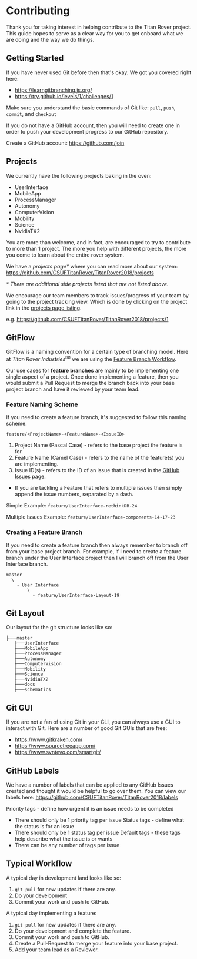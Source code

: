 # Contributing

Thank you for taking interest in helping contribute to the Titan Rover project.
This guide hopes to serve as a clear way for you to get onboard what we are doing
and the way we do things.

## Getting Started

If you have never used Git before then that's okay. We got you covered right
here: 
  - https://learngitbranching.js.org/
  - https://try.github.io/levels/1/challenges/1

Make sure you understand the basic commands of Git
like: `pull`, `push`, `commit`, and `checkout`

If you do not have a GitHub account, then you will need to create one 
in order to push your development progress to our GitHub repository.

Create a GitHub account: https://github.com/join

## Projects

We currently have the following projects baking in the oven:

- UserInterface
- MobileApp
- ProcessManager
- Autonomy
- ComputerVision
- Mobility
- Science
- NvidiaTX2

You are more than welcome, and in fact, are encouraged to try to contribute to more than 1 project. The more you help with different projects,
the more you come to learn about the entire rover system. 

We have a _projects page*_ where you can read more about our system: https://github.com/CSUFTitanRover/TitanRover2018/projects

_\* There are additional side projects listed that are not listed above._

We encourage our team members to track issues/progress of your team by going to the project tracking view. Which is done by clicking on the project link in the [projects page listing](https://github.com/CSUFTitanRover/TitanRover2018/projects).

e.g. https://github.com/CSUFTitanRover/TitanRover2018/projects/1

## GitFlow

GitFlow is a naming convention for a certain type of branching model.
Here at _Titan Rover Industries<sup>tm</sup>_ we are using the [Feature Branch Workflow](https://www.atlassian.com/git/tutorials/comparing-workflows/feature-branch-workflow).

Our use cases for **feature branches** are mainly to be implementing one single aspect of a project. Once done implementing a feature, then you would submit a Pull Request to merge the branch back into your base project branch and have it reviewed by your team lead.

### Feature Naming Scheme

If you need to create a feature branch, it's suggested to follow this naming scheme.

`feature/<ProjectName>-<FeatureName>-<IssueID>`

1. Project Name (Pascal Case) - refers to the base project the feature is for.
2. Feature Name (Camel Case) - refers to the name of the feature(s) you are implementing.
3. Issue ID(s) - refers to the ID of an issue that is created in the [GitHub Issues](https://github.com/CSUFTitanRover/TitanRover2018/issues) page. 
  - If you are tackling a Feature that refers to multiple issues then simply append
  the issue numbers, separated by a dash.

Simple Example: `feature/UserInterface-rethinkDB-24`

Multiple Issues Example: `feature/UserInterface-components-14-17-23`

### Creating a Feature Branch

If you need to create a feature branch then always remember to branch off from your base project branch. For example, if I need to create a feature branch under the User Interface project then I will branch off from the User Interface branch.

```
master
  \
    - User Interface
        \
          - feature/UserInterface-Layout-19
```

## Git Layout

Our layout for the git structure looks like so:
```
├───master
   ├───UserInterface
   ├───MobileApp
   ├───ProcessManager
   ├───Autonomy
   ├───ComputerVision
   ├───Mobility
   ├───Science
   ├───NvidiaTX2
   ├───docs
   ├───schematics
```

## Git GUI

If you are not a fan of using Git in your CLI, you can always use a GUI to interact with Git.
Here are a number of good Git GUIs that are free:

- https://www.gitkraken.com/
- https://www.sourcetreeapp.com/
- https://www.syntevo.com/smartgit/


## GitHub Labels

We have a number of labels that can be applied to any GitHub Issues created and thought it would be helpful to
go over them. You can view our labels here: https://github.com/CSUFTitanRover/TitanRover2018/labels

Priority tags - define how urgent it is an issue needs to be completed
  - There should only be 1 priority tag per issue
Status tags - define what the status is for an issue
  - There should only be 1 status tag per issue
Default tags - these tags help describe what the issue is or wants
  - There can be any number of tags per issue

## Typical Workflow

A typical day in development land looks like so:

1. `git pull` for new updates if there are any.
2. Do your development
3. Commit your work and push to GitHub.

A typical day implementing a feature:

1. `git pull` for new updates if there are any.
2. Do your development and complete the feature.
3. Commit your work and push to GitHub.
4. Create a Pull-Request to merge your feature into your base project.
5. Add your team lead as a Reviewer.










